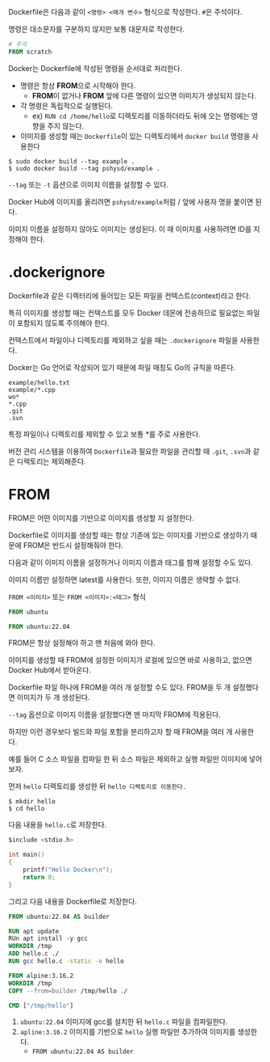 Dockerfile은 다음과 같이 `<명령> <매개 변수>` 형식으로 작성한다. `#`은 주석이다.

명령은 대소문자를 구분하지 않지만 보통 대문자로 작성한다.

```dockerfile
# 주석
FROM scratch
```

Docker는 Dockerfile에 작성된 명령을 순서대로 처리한다. 

- 명령은 항상 **FROM**으로 시작해야 한다.
	- **FROM**이 없거나 **FROM** 앞에 다른 명령이 있으면 이미지가 생성되지 않는다.
- 각 명령은 독립적으로 실행된다.
	- ex) `RUN cd /home/hello`로 디렉토리를 이동하더라도 뒤에 오는 명령에는 영향을 주지 않는다.
- 이미지를 생성할 때는 `Dockerfile`이 있는 디렉토리에서 `docker build` 명령을 사용한다

``` 
$ sudo docker build --tag example .
$ sudo docker build --tag pshysd/example .
```

`--tag` 또는 `-t` 옵션으로 이미지 이름을 설정할 수 있다.

Docker Hub에 이미지를 올리려면 `pshysd/example`처럼 / 앞에 사용자 명을 붙이면 된다.

이미지 이름을 설정하지 않아도 이미지는 생성된다. 이 때 이미지를 사용하려면 ID를 지정해야 한다.

# .dockerignore

Dockerfile과 같은 디렉터리에 들어있는 모든 파일을 컨텍스트(context)라고 한다.

특히 이미지를 생성할 때는 컨텍스트를 모두 Docker 데몬에 전송하므로 필요없는 파일이 포함되지 않도록 주의해야 한다.

컨텍스트에서 파일이나 디렉토리를 제외하고 싶을 때는 `.dockerignore` 파일을 사용한다.

Docker는 Go 언어로 작성되어 있기 때문에 파일 매칭도 Go의 규칙을 따른다.

```dockerignore
example/hello.txt
example/*.cpp
wo*
*.cpp
.git
.svn
```

특정 파일이나 디렉토리를 제외할 수 있고 보통 *를 주로 사용한다.

버전 관리 시스템을 이용하여 `Dockerfile`과 필요한 파일을 관리할 때 `.git`, `.svn`과 같은 디렉토리는 제외해준다.

# FROM

FROM은 어떤 이미지를 기반으로 이미지를 생성할 지 설정한다.

Dockerfile로 이미지를 생성할 때는 항상 기존에 있는 이미지를 기반으로 생성하기 때문에 FROM은 반드시 설정해줘야 한다.

다음과 같이 이미지 이름을 설정하거나 이미지 이름과 태그를 함께 설정할 수도 있다.

이미지 이름만 설정하면 latest를 사용한다. 또한, 이미지 이름은 생략할 수 없다.

`FROM <이미지>` 또는 `FROM <이미지>:<태그>` 형식

```dockerfile
FROM ubuntu
```

```dockerfile
FROM ubuntu:22.04
```

FROM은 항상 설정해야 하고 맨 처음에 와야 한다.

이미지를 생성할 때 FROM에 설정한 이미지가 로컬에 있으면 바로 사용하고, 없으면 Docker Hub에서 받아온다.

Dockerfile 파일 하나에 FROM을 여러 개 설정할 수도 있다. FROM을 두 개 설정했다면 이미지가 두 개 생성된다.

`--tag` 옵션으로 이미지 이름을 설정했다면 맨 마지막 FROM에 적용된다.

하지만 이런 경우보다 빌드와 파일 포함을 분리하고자 할 때 FROM을 여러 개 사용한다.

예를 들어 C 소스 파일을 컴파일 한 뒤 소스 파일은 제외하고 실행 파일만 이미지에 넣어보자.

먼저 `hello` 디렉토리를 생성한 뒤 `hello 디렉토리로 이동한다.`

```
$ mkdir hello
$ cd hello
```

다음 내용을 `hello.c`로 저장한다.

```c
$include <stdio.h>

int main()
{
	printf("Hello Docker\n");
	return 0;
}
```

그리고 다음 내용을 Dockerfile로 저장한다.

```dockerfile
FROM ubuntu:22.04 AS builder

RUN apt update
RUn apt install -y gcc
WORKDIR /tmp
ADD hello.c ./
RUN gcc hello.c -static -o hello

FROM alpine:3.16.2
WORKDIR /tmp
COPY --from=builder /tmp/hello ./

CMD ["/tmp/hello"]
```

1. `ubuntu:22.04` 이미지에 gcc를 설치한 뒤 `hello.c` 파일을 컴파일한다.
2. `apline:3.16.2` 이미지를 기반으로 `hello` 실행 파일만 추가하여 이미지를 생성한다.
	- `FROM ubuntu:22.04 AS builder`